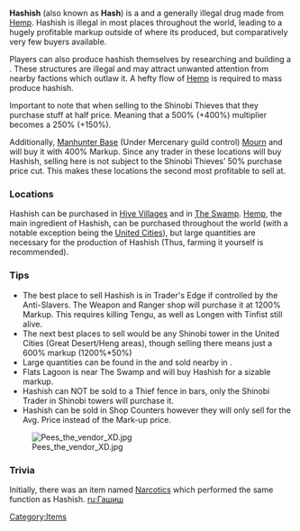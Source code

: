 **Hashish** (also known as **Hash**) is a [](Trade_Goods.md) and a generally illegal drug made from
[Hemp](Hemp.md "wikilink"). Hashish is illegal in most places throughout
the world, leading to a hugely profitable markup outside of where its
produced, but comparatively very few buyers available.

Players can also produce hashish themselves by researching [](Hashish_Production_(Tech).md) and building a [](Hemp_Processor.md). These structures are illegal and
may attract unwanted attention from nearby factions which outlaw it. A
hefty flow of [Hemp](Hemp.md "wikilink") is required to mass produce
hashish.

Important to note that when selling to the Shinobi Thieves that they
purchase stuff at half price. Meaning that a 500% (+400%) multiplier
becomes a 250% (+150%).

Additionally, [Manhunter
Base](Manhunter_Base/Mercenary_Guild "wikilink") (Under Mercenary guild
control) [Mourn](Mourn.md "wikilink") and [](Flats_Lagoon.md) will buy it with 400% Markup. Since any
trader in these locations will buy Hashish, selling here is not subject
to the Shinobi Thieves’ 50% purchase price cut. This makes these
locations the second most profitable to sell at.

### Locations

Hashish can be purchased in [Hive Villages](Hive_Village.md "wikilink") and
in [The Swamp](The_Swamp.md "wikilink"). [Hemp](Hemp.md "wikilink"), the main
ingredient of Hashish, can be purchased throughout the world (with a
notable exception being the [United Cities](02%20-%20Projects%20&%20Wikis/Kenshi/Kenshi%20Wiki/Kenshi%20Wiki%20Template/United_Cities.md "wikilink")),
but large quantities are necessary for the production of Hashish (Thus,
farming it yourself is recommended).

### Tips

- The best place to sell Hashish is in Trader's Edge if controlled by
  the Anti-Slavers. The Weapon and Ranger shop will purchase it at 1200%
  Markup. This requires killing Tengu, as well as Longen with Tinfist
  still alive.
- The next best places to sell would be any Shinobi tower in the United
  Cities (Great Desert/Heng areas), though selling there means just a
  600% markup (1200%\*50%)
- Large quantities can be found in the [](Secret_Drug_Farm.md) and sold nearby in [](Flats_Lagoon.md).
- Flats Lagoon is near The Swamp and will buy Hashish for a sizable
  markup.
- Hashish can NOT be sold to a Thief fence in bars, only the Shinobi
  Trader in Shinobi towers will purchase it.
- Hashish can be sold in Shop Counters however they will only sell for
  the Avg. Price instead of the Mark-up price.

<figure>
<img src="Pees_the_vendor_XD.jpg" title="Pees_the_vendor_XD.jpg" />
<figcaption>Pees_the_vendor_XD.jpg</figcaption>
</figure>

### Trivia

Initially, there was an item named [Narcotics](Narcotics.md "wikilink")
which performed the same function as Hashish.
[ru:Гашиш](ru:Гашиш "wikilink")

[Category:Items](Category:Items "wikilink")